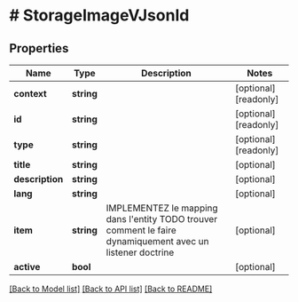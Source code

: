 # # StorageImageVJsonld

## Properties

Name | Type | Description | Notes
------------ | ------------- | ------------- | -------------
**context** | **string** |  | [optional] [readonly]
**id** | **string** |  | [optional] [readonly]
**type** | **string** |  | [optional] [readonly]
**title** | **string** |  | [optional]
**description** | **string** |  | [optional]
**lang** | **string** |  | [optional]
**item** | **string** | IMPLEMENTEZ le mapping dans l&#39;entity TODO trouver comment le faire dynamiquement avec un listener doctrine | [optional]
**active** | **bool** |  | [optional]

[[Back to Model list]](../../README.md#models) [[Back to API list]](../../README.md#endpoints) [[Back to README]](../../README.md)
